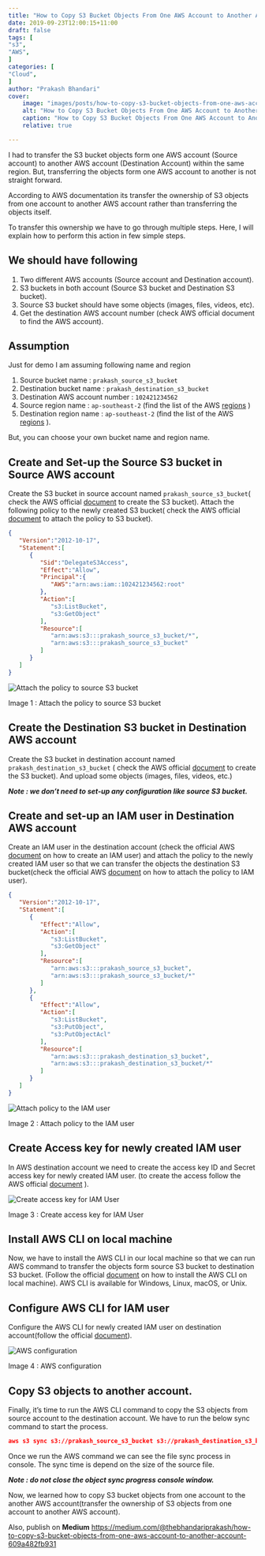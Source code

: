 ```yaml
---
title: "How to Copy S3 Bucket Objects From One AWS Account to Another Account"
date: 2019-09-23T12:00:15+11:00
draft: false
tags: [
"s3",
"AWS",
]
categories: [
"Cloud",
]
author: "Prakash Bhandari"
cover:
    image: "images/posts/how-to-copy-s3-bucket-objects-from-one-aws-account-to-another-account/how-to-copy-s3-bucket-objects-from-one-aws-account-to-another-account.webp"
    alt: "How to Copy S3 Bucket Objects From One AWS Account to Another Account"
    caption: "How to Copy S3 Bucket Objects From One AWS Account to Another Account"
    relative: true

---
```


I had to transfer the S3 bucket objects form one AWS account (Source account) to another AWS account (Destination Account) within the same region.
But, transferring the objects form one AWS account to another is not straight forward.

According to AWS documentation its transfer the ownership of S3 objects from one account to another AWS account rather than transferring the objects itself.

To transfer this ownership we have to go through multiple steps. Here, I will explain how to perform this action in few simple steps.

## We should have following

1. Two different AWS accounts (Source account and Destination account).
2. S3 buckets in both account (Source S3 bucket and Destination S3 bucket).
3. Source S3 bucket should have some objects (images, files, videos, etc).
4. Get the destination AWS account number (check AWS official document to find the AWS account).

## Assumption

Just for demo I am assuming following name and region

1. Source bucket name : `prakash_source_s3_bucket`
2. Destination bucket name : `prakash_destination_s3_bucket`
3. Destination AWS account number : `102421234562`
4. Source region name : `ap-southeast-2` (find the list of the AWS [regions](https://docs.aws.amazon.com/AmazonRDS/latest/UserGuide/Concepts.RegionsAndAvailabilityZones.html) )
5. Destination region name : `ap-southeast-2` (find the list of the AWS [regions](https://docs.aws.amazon.com/AmazonRDS/latest/UserGuide/Concepts.RegionsAndAvailabilityZones.html) ).

But, you can choose your own bucket name and region name.

## Create and Set-up the Source S3 bucket in Source AWS account

Create the S3 bucket in source account named `prakash_source_s3_bucket`( check the AWS official [document](https://docs.aws.amazon.com/AmazonS3/latest/userguide/creating-bucket.html) to create the S3 bucket). 
Attach the following policy to the newly created S3 bucket( check the AWS official [document](https://docs.aws.amazon.com/AmazonS3/latest/userguide/example-bucket-policies.html) to attach the policy to S3 bucket).

```json
{
   "Version":"2012-10-17",
   "Statement":[
      {
         "Sid":"DelegateS3Access",
         "Effect":"Allow",
         "Principal":{
            "AWS":"arn:aws:iam::102421234562:root"
         },
         "Action":[
            "s3:ListBucket",
            "s3:GetObject"
         ],
         "Resource":[
            "arn:aws:s3:::prakash_source_s3_bucket/*",
            "arn:aws:s3:::prakash_source_s3_bucket"
         ]
      }
   ]
}
```
![Attach the policy to source S3 bucket](/images/posts/how-to-copy-s3-bucket-objects-from-one-aws-account-to-another-account/attach-the-policy-to-source-s3-bucket.webp#center "Attach the policy to source S3 bucket")

   Image 1 : Attach the policy to source S3 bucket

## Create the Destination S3 bucket in Destination AWS account

Create the S3 bucket in destination account named `prakash_destination_s3_bucket` 
( check the AWS official [document](https://docs.aws.amazon.com/AmazonS3/latest/userguide/creating-bucket.html) to create the S3 bucket). 
And upload some objects (images, files, videos, etc.)

***Note : we don’t need to set-up any configuration like source S3 bucket.***

## Create and set-up an IAM user in Destination AWS account

Create an IAM user in the destination account (check the official AWS [document](https://docs.aws.amazon.com/AmazonS3/latest/userguide/creating-bucket.html) on how to create an IAM user) 
and attach the policy to the newly created IAM user so that we can transfer the objects the destination S3 
bucket(check the official AWS [document](https://docs.aws.amazon.com/AmazonS3/latest/userguide/example-bucket-policies.html) on how to attach the policy to IAM user).

```json
{ 
   "Version":"2012-10-17",
   "Statement":[ 
      { 
         "Effect":"Allow",
         "Action":[ 
            "s3:ListBucket",
            "s3:GetObject"
         ],
         "Resource":[ 
            "arn:aws:s3:::prakash_source_s3_bucket",
            "arn:aws:s3:::prakash_source_s3_bucket/*"
         ]
      },
      { 
         "Effect":"Allow",
         "Action":[ 
            "s3:ListBucket",
            "s3:PutObject",
            "s3:PutObjectAcl"
         ],
         "Resource":[ 
            "arn:aws:s3:::prakash_destination_s3_bucket",
            "arn:aws:s3:::prakash_destination_s3_bucket/*"
         ]
      }
   ]
}
```

![Attach policy to the IAM user](/images/posts/how-to-copy-s3-bucket-objects-from-one-aws-account-to-another-account/attach-policy-to-the-Iiam-user.webp#center "Attach policy to the IAM user")

Image 2 : Attach policy to the IAM user

## Create Access key for newly created IAM user

In AWS destination account we need to create the access key ID and Secret access key for newly created IAM user. (to create the access follow the AWS official [document](https://docs.aws.amazon.com/IAM/latest/UserGuide/id_credentials_access-keys.html#Using_CreateAccessKey) ).


![Create access key for IAM User](/images/posts/how-to-copy-s3-bucket-objects-from-one-aws-account-to-another-account/create-access-key-for-iam-user.webp#center "Create access key for IAM User") 

Image 3 : Create access key for IAM User

## Install AWS CLI on local machine

Now, we have to install the AWS CLI in our local machine so that we can run AWS command to transfer the objects form source S3 bucket to destination S3 bucket. (Follow the official [document](https://docs.aws.amazon.com/cli/latest/userguide/getting-started-install.html) on how to install the AWS CLI on local machine). AWS CLI is available for Windows, Linux, macOS, or Unix.

## Configure AWS CLI for IAM user

Configure the AWS CLI for newly created IAM user on destination account(follow the official [document](https://docs.aws.amazon.com/cli/latest/userguide/cli-chap-configure.html)).

![AWS configuration](/images/posts/how-to-copy-s3-bucket-objects-from-one-aws-account-to-another-account/aws-configuration.webp#center "AWS configuration")

Image 4 : AWS configuration

## Copy S3 objects to another account.

Finally, it’s time to run the AWS CLI command to copy the S3 objects from source account to the destination account. We have to run the below sync command to start the process.

```json
aws s3 sync s3://prakash_source_s3_bucket s3://prakash_destination_s3_bucket --source-region ap-southeast-2 --region ap-southeast-2
```

Once we run the AWS command we can see the file sync process in console. The sync time is depend on the size of the source file.

***Note : do not close the object sync progress console window.***

Now, we learned how to copy S3 bucket objects from one account to the another AWS account(transfer the ownership of S3 objects from one account to another AWS account).

Also, publish on **Medium** https://medium.com/@thebhandariprakash/how-to-copy-s3-bucket-objects-from-one-aws-account-to-another-account-609a482fb931

